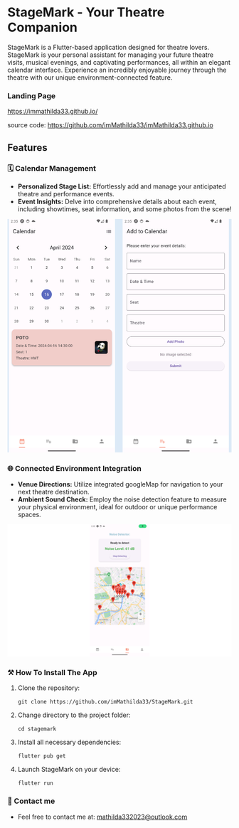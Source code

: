 # StageMark - Your Theatre Companion

StageMark is a Flutter-based application designed for theatre lovers. StageMark is your personal assistant for managing your future theatre visits, musical evenings, and captivating performances, all within an elegant calendar interface. Experience an incredibly enjoyable journey through the theatre with our unique environment-connected feature.

### Landing Page
https://immathilda33.github.io/

source code: https://github.com/imMathilda33/imMathilda33.github.io

## Features



### 🗓 Calendar Management
- **Personalized Stage List:** Effortlessly add and manage your anticipated theatre and performance events.
- **Event Insights:** Delve into comprehensive details about each event, including showtimes, seat information, and some photos from the scene!

![alt text](lib/img/1.jpg)

### 🌐 Connected Environment Integration
- **Venue Directions:** Utilize integrated googleMap for navigation to your next theatre destination.
- **Ambient Sound Check:** Employ the noise detection feature to measure your physical environment, ideal for outdoor or unique performance spaces.

![alt text](lib/img/2.jpg)

### :hammer_and_pick: How To Install The App

1. Clone the repository:
   ```
   git clone https://github.com/imMathilda33/StageMark.git
   ```

2. Change directory to the project folder:
   ```
   cd stagemark
   ```

3. Install all necessary dependencies:
   ```
   flutter pub get
   ```

4. Launch StageMark on your device:
   ```
   flutter run
   ```




### :thought_balloon: Contact me
- Feel free to contact me at: mathilda332023@outlook.com


